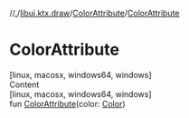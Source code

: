 //[.](../../index.md)/[libui.ktx.draw](../index.md)/[ColorAttribute](index.md)/[ColorAttribute](-color-attribute.md)



# ColorAttribute  
[linux, macosx, windows64, windows]  
Content  
[linux, macosx, windows64, windows]  
fun [ColorAttribute](-color-attribute.md)(color: [Color](../-color/index.md))  



